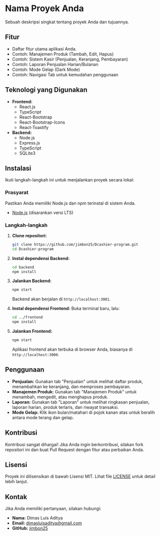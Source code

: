 # Nama Proyek Anda

Sebuah deskripsi singkat tentang proyek Anda dan tujuannya.

## Fitur

*   Daftar fitur utama aplikasi Anda.
*   Contoh: Manajemen Produk (Tambah, Edit, Hapus)
*   Contoh: Sistem Kasir (Penjualan, Keranjang, Pembayaran)
*   Contoh: Laporan Penjualan Harian/Bulanan
*   Contoh: Mode Gelap (Dark Mode)
*   Contoh: Navigasi Tab untuk kemudahan penggunaan

## Teknologi yang Digunakan

*   **Frontend:**
    *   React.js
    *   TypeScript
    *   React-Bootstrap
    *   React-Bootstrap-Icons
    *   React-Toastify
*   **Backend:**
    *   Node.js
    *   Express.js
    *   TypeScript
    *   SQLite3

## Instalasi

Ikuti langkah-langkah ini untuk menjalankan proyek secara lokal:

### Prasyarat

Pastikan Anda memiliki Node.js dan npm terinstal di sistem Anda.

*   [Node.js](https://nodejs.org/) (disarankan versi LTS)

### Langkah-langkah

1.  **Clone repositori:**
    ```bash
    git clone https://github.com/jimbon25/Dcashier-program.git
    cd Dcashier-program
    ```

2.  **Instal dependensi Backend:**
    ```bash
    cd backend
    npm install
    ```

3.  **Jalankan Backend:**
    ```bash
    npm start
    ```
    Backend akan berjalan di `http://localhost:3001`.

4.  **Instal dependensi Frontend:**
    Buka terminal baru, lalu:
    ```bash
    cd ../frontend
    npm install
    ```

5.  **Jalankan Frontend:**
    ```bash
    npm start
    ```
    Aplikasi frontend akan terbuka di browser Anda, biasanya di `http://localhost:3000`.

## Penggunaan

*   **Penjualan:** Gunakan tab "Penjualan" untuk melihat daftar produk, menambahkan ke keranjang, dan memproses pembayaran.
*   **Manajemen Produk:** Gunakan tab "Manajemen Produk" untuk menambah, mengedit, atau menghapus produk.
*   **Laporan:** Gunakan tab "Laporan" untuk melihat ringkasan penjualan, laporan harian, produk terlaris, dan riwayat transaksi.
*   **Mode Gelap:** Klik ikon bulan/matahari di pojok kanan atas untuk beralih antara mode terang dan gelap.

## Kontribusi

Kontribusi sangat dihargai! Jika Anda ingin berkontribusi, silakan fork repositori ini dan buat Pull Request dengan fitur atau perbaikan Anda.

## Lisensi

Proyek ini dilisensikan di bawah Lisensi MIT. Lihat file [LICENSE](LICENSE) untuk detail lebih lanjut.

## Kontak

Jika Anda memiliki pertanyaan, silakan hubungi:
*   **Nama:** Dimas Luis Aditya
*   **Email:** dimasluisaditya@gmail.com
*   **GitHub:** [jimbon25](https://github.com/jimbon25)
